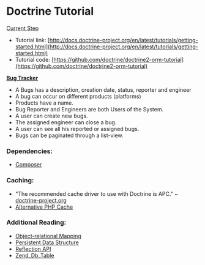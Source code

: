 # Doctrine Tutorial
[Current Step](http://docs.doctrine-project.org/en/latest/tutorials/getting-started.html#generating-the-database-schema)

- Tutorial link: [http://docs.doctrine-project.org/en/latest/tutorials/getting-started.html](http://docs.doctrine-project.org/en/latest/tutorials/getting-started.html)
- Tutorial code: [https://github.com/doctrine/doctrine2-orm-tutorial](https://github.com/doctrine/doctrine2-orm-tutorial)

**[Bug Tracker](http://framework.zend.com/manual/en/zend.db.table.html)**
- A Bugs has a description, creation date, status, reporter and engineer
- A bug can occur on different products (platforms)
- Products have a name.
- Bug Reporter and Engineers are both Users of the System.
- A user can create new bugs.
- The assigned engineer can close a bug.
- A user can see all his reported or assigned bugs.
- Bugs can be paginated through a list-view.

### Dependencies:
- [Composer](http://getcomposer.org/)

### Caching:
- "The recommended cache driver to use with Doctrine is APC." ~ [doctrine-project.org](http://docs.doctrine-project.org/en/latest/reference/advanced-configuration.html#advanced-configuration)
- [Alternative PHP Cache](http://us1.php.net/apc)

### Additional Reading:
- [Object-relational Mapping](http://en.wikipedia.org/wiki/Object-relational_mapping)
- [Persistent Data Structure](http://en.wikipedia.org/wiki/Persistent_data_structure)
- [Reflection API](http://php.net/manual/en/intro.reflection.php)
- [Zend_Db_Table](http://framework.zend.com/manual/1.12/en/zend.db.table.html)